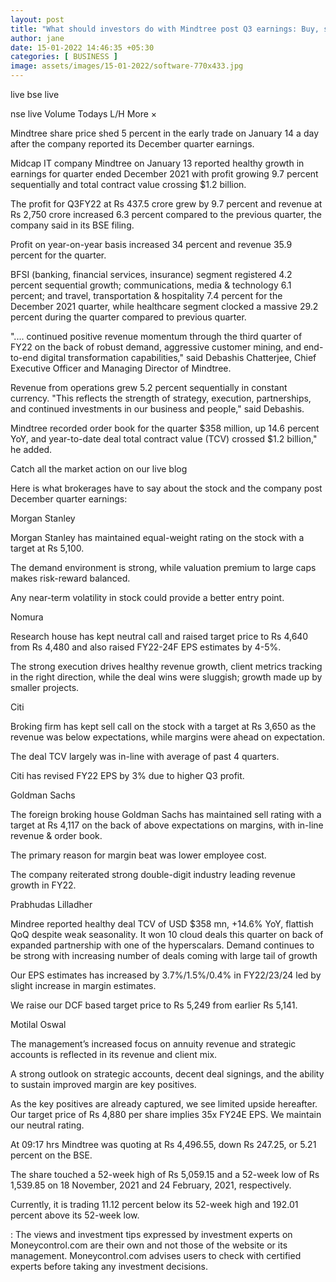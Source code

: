 ```yaml
---
layout: post
title: "What should investors do with Mindtree post Q3 earnings: Buy, sell or hold?"
author: jane 
date: 15-01-2022 14:46:35 +05:30 
categories: [ BUSINESS ] 
image: assets/images/15-01-2022/software-770x433.jpg
---
```

live bse live

nse live Volume Todays L/H More ×

Mindtree share price shed 5 percent in the early trade on January 14 a day after the company reported its December quarter earnings.

Midcap IT company Mindtree on January 13 reported healthy growth in earnings for quarter ended December 2021 with profit growing 9.7 percent sequentially and total contract value crossing $1.2 billion.

The profit for Q3FY22 at Rs 437.5 crore grew by 9.7 percent and revenue at Rs 2,750 crore increased 6.3 percent compared to the previous quarter, the company said in its BSE filing.

Profit on year-on-year basis increased 34 percent and revenue 35.9 percent for the quarter.

BFSI (banking, financial services, insurance) segment registered 4.2 percent sequential growth; communications, media & technology 6.1 percent; and travel, transportation & hospitality 7.4 percent for the December 2021 quarter, while healthcare segment clocked a massive 29.2 percent during the quarter compared to previous quarter.

".... continued positive revenue momentum through the third quarter of FY22 on the back of robust demand, aggressive customer mining, and end-to-end digital transformation capabilities," said Debashis Chatterjee, Chief Executive Officer and Managing Director of Mindtree.

Revenue from operations grew 5.2 percent sequentially in constant currency. "This reflects the strength of strategy, execution, partnerships, and continued investments in our business and people," said Debashis.

Mindtree recorded order book for the quarter $358 million, up 14.6 percent YoY, and year-to-date deal total contract value (TCV) crossed $1.2 billion," he added.

Catch all the market action on our live blog

Here is what brokerages have to say about the stock and the company post December quarter earnings:

Morgan Stanley

Morgan Stanley has maintained equal-weight rating on the stock with a target at Rs 5,100.

The demand environment is strong, while valuation premium to large caps makes risk-reward balanced.

Any near-term volatility in stock could provide a better entry point.

Nomura

Research house has kept neutral call and raised target price to Rs 4,640 from Rs 4,480 and also raised FY22-24F EPS estimates by 4-5%.

The strong execution drives healthy revenue growth, client metrics tracking in the right direction, while the deal wins were sluggish; growth made up by smaller projects.

Citi

Broking firm has kept sell call on the stock with a target at Rs 3,650 as the revenue was below expectations, while margins were ahead on expectation.

The deal TCV largely was in-line with average of past 4 quarters.

Citi has revised FY22 EPS by 3% due to higher Q3 profit.

Goldman Sachs

The foreign broking house Goldman Sachs has maintained sell rating with a target at Rs 4,117 on the back of above expectations on margins, with in-line revenue & order book.

The primary reason for margin beat was lower employee cost.

The company reiterated strong double-digit industry leading revenue growth in FY22.

Prabhudas Lilladher

Mindree reported healthy deal TCV of USD $358 mn, +14.6% YoY, flattish QoQ despite weak seasonality. It won 10 cloud deals this quarter on back of expanded partnership with one of the hyperscalars. Demand continues to be strong with increasing number of deals coming with large tail of growth

Our EPS estimates has increased by 3.7%/1.5%/0.4% in FY22/23/24 led by slight increase in margin estimates.

We raise our DCF based target price to Rs 5,249 from earlier Rs 5,141.

Motilal Oswal

The management’s increased focus on annuity revenue and strategic accounts is reflected in its revenue and client mix.

A strong outlook on strategic accounts, decent deal signings, and the ability to sustain improved margin are key positives.

As the key positives are already captured, we see limited upside hereafter. Our target price of Rs 4,880 per share implies 35x FY24E EPS. We maintain our neutral rating.

At 09:17 hrs Mindtree was quoting at Rs 4,496.55, down Rs 247.25, or 5.21 percent on the BSE.

The share touched a 52-week high of Rs 5,059.15 and a 52-week low of Rs 1,539.85 on 18 November, 2021 and 24 February, 2021, respectively.

Currently, it is trading 11.12 percent below its 52-week high and 192.01 percent above its 52-week low.

: The views and investment tips expressed by investment experts on Moneycontrol.com are their own and not those of the website or its management. Moneycontrol.com advises users to check with certified experts before taking any investment decisions.
